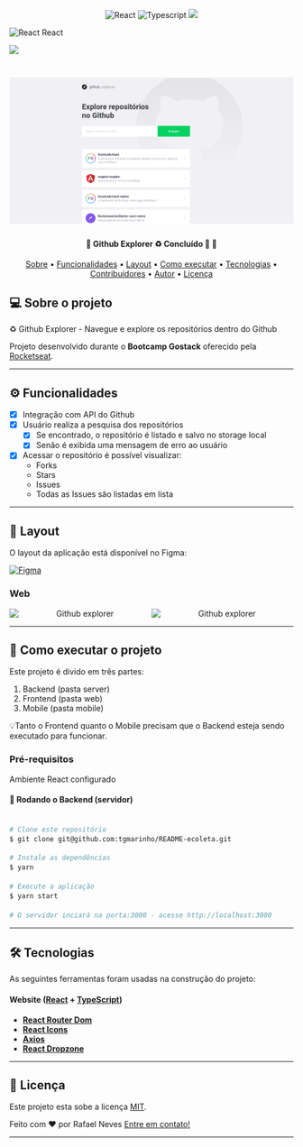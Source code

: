 <p align="center">

  <img alt="React" src="https://img.shields.io/badge/-React-%2361DAFB">

  <img alt="Typescript" src="https://img.shields.io/badge/-Typescript-blue">

  <img src="https://img.shields.io/static/v1?label=Blog&message=Javascript&color=7159c1&style=for-the-badge&logo=react"/>

  <img alt= "React" src="https://simpleicons.org/icons/react.svg"> React

  <img src="https://img.shields.io/static/v1?label=Blog&message=React&color=7159c1&style=for-the-badge&logo=[react](https://simpleicons.org/icons/react.svg)"/>


</p>
<h1 align="center">
    <img alt="Github Explorer" title="#Github Explorer" src="./src/assets/github-explorer.png" />
</h1>

<h4 align="center">
	🚧  Github Explorer ♻️ Concluído 🚀 🚧
</h4>

<p align="center">
 <a href="#-sobre-o-projeto">Sobre</a> •
 <a href="#-funcionalidades">Funcionalidades</a> •
 <a href="#-layout">Layout</a> •
 <a href="#-como-executar-o-projeto">Como executar</a> •
 <a href="#-tecnologias">Tecnologias</a> •
 <a href="#-contribuidores">Contribuidores</a> •
 <a href="#-autor">Autor</a> •
 <a href="#user-content--licença">Licença</a>
</p>


## 💻 Sobre o projeto

♻️ Github Explorer - Navegue e explore os repositórios dentro do Github


Projeto desenvolvido durante o **Bootcamp Gostack** oferecido pela [Rocketseat](https://blog.rocketseat.com.br/).

---

## ⚙️ Funcionalidades

- [x] Integração com API do Github
- [x] Usuário realiza a pesquisa dos repositórios
  - [x] Se encontrado, o repositório é listado e salvo no storage local
  - [x] Senão é exibida uma mensagem de erro ao usuário
- [x] Acessar o repositório é possível visualizar:
  - Forks
  - Stars
  - Issues
  - Todas as Issues são listadas em lista

---

## 🎨 Layout

O layout da aplicação está disponível no Figma:

<a href="https://www.figma.com/file/HOCmxfrElzLpI75LdzFLia/Github-Explorer](https://www.figma.com/file/HOCmxfrElzLpI75LdzFLia/Github-Explorer">
  <img alt="Figma" src="https://img.shields.io/badge/Acessar%20Layout%20-Figma-%2304D361">
</a>



### Web

<p align="center" style="display: flex; align-items: flex-start; justify-content: center;">
  <img alt="Github explorer" title="#Github explorer" src="./src/assets/github-explorer" width="400px">

  <img alt="Github explorer" title="#Github explorer" src="./src/assets/github-explorer2" width="400px">
</p>

---

## 🚀 Como executar o projeto

Este projeto é divido em três partes:
1. Backend (pasta server)
2. Frontend (pasta web)
3. Mobile (pasta mobile)

💡Tanto o Frontend quanto o Mobile precisam que o Backend esteja sendo executado para funcionar.

### Pré-requisitos

Ambiente React configurado

#### 🎲 Rodando o Backend (servidor)

```bash

# Clone este repositório
$ git clone git@github.com:tgmarinho/README-ecoleta.git

# Instale as dependências
$ yarn

# Execute a aplicação
$ yarn start

# O servidor inciará na porta:3000 - acesse http://localhost:3000

```

---

## 🛠 Tecnologias

As seguintes ferramentas foram usadas na construção do projeto:

#### **Website**  ([React](https://reactjs.org/)  +  [TypeScript](https://www.typescriptlang.org/))

-   **[React Router Dom](https://github.com/ReactTraining/react-router/tree/master/packages/react-router-dom)**
-   **[React Icons](https://react-icons.github.io/react-icons/)**
-   **[Axios](https://github.com/axios/axios)**
-   **[React Dropzone](https://github.com/react-dropzone/react-dropzone)**


---

## 📝 Licença

Este projeto esta sobe a licença [MIT](./LICENSE).

Feito com ❤️ por Rafael Neves [Entre em contato!](https://www.linkedin.com/in/rafaelnps/)

---
